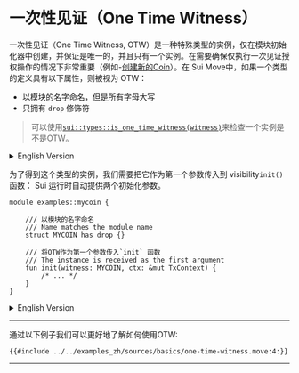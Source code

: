 # 一次性见证（One Time Witness）

一次性见证（One Time Witness, OTW）是一种特殊类型的实例，仅在模块初始化器中创建，并保证是唯一的，并且只有一个实例。在需要确保仅执行一次见证授权操作的情况下非常重要（例如-[创建新的Coin](/samples/coin.md)）。在 Sui Move中，如果一个类型的定义具有以下属性，则被视为 OTW：

- 以模块的名字命名，但是所有字母大写
- 只拥有 `drop` 修饰符

> 可以使用[`sui::types::is_one_time_witness(witness)`](https://github.com/MystenLabs/sui/tree/main/crates/sui-framework/packages/sui-framework/sources/types.move)来检查一个实例是不是OTW。

<details>
<summary>English Version</summary>

One Time Witness (OTW) is a special instance of a type which is created only in the module initializer and is guaranteed to be unique and have only one instance. It is important for cases where we need to make sure that a witness-authorized action was performed only once (for example - [creating a new Coin](/samples/coin.md)). In Sui Move a type is considered an OTW if its definition has the following properties:

- Named after the module but uppercased
- Has only `drop` ability

>To check whether an instance is an OTW, [`sui::types::is_one_time_witness(witness)`](https://github.com/MystenLabs/sui/tree/main/crates/sui-framework/packages/sui-framework/sources/types.move) should be used.

</details>

为了得到这个类型的实例，我们需要把它作为第一个参数传入到 visibility`init()` 函数： Sui 运行时自动提供两个初始化参数。

```move
module examples::mycoin {

    /// 以模块的名字命名
    /// Name matches the module name
    struct MYCOIN has drop {}

    /// 将OTW作为第一个参数传入`init` 函数
    /// The instance is received as the first argument
    fun init(witness: MYCOIN, ctx: &mut TxContext) {
        /* ... */
    }
}
```
<details>
<summary>English Version</summary>

To get an instance of this type, you need to add it as the first argument to the `init()` function: Sui runtime supplies both initializer arguments automatically.

```move
module examples::mycoin {

    /// Name matches the module name
    struct MYCOIN has drop {}

    /// The instance is received as the first argument
    fun init(witness: MYCOIN, ctx: &mut TxContext) {
        /* ... */
    }
}
```

</details>

---
通过以下例子我们可以更好地了解如何使用OTW:
```move
{{#include ../../examples_zh/sources/basics/one-time-witness.move:4:}}
```

---










